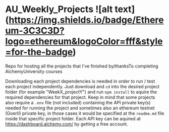# AU_Weekly_Projects !\[alt text\](https://img.shields.io/badge/Ethereum-3C3C3D?logo=ethereum&logoColor=fff&style=for-the-badge)
Repo for hosting all the projects that I've finished by/thanksTo completing AlchemyUniversity courses


Downloading each project dependencies is needed in order to run / test each project independently. Just download and `cd` into the desired project folder (for example "WeekX_projectY") and run `npm install` to aquire the required dependencies for that project. 
Keep in mind that some projects also require a `.env` file (not included) containing the API private key(s) needed for running the project and sometimes also an ethereum testnet (Goerli) private key, in those cases it would be specified at the `readme.md` file inside that specific project folder. Each API key can be aquired at https://dashboard.alchemy.com/ by getting a free account.

